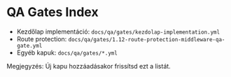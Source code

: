 # QA Gates Index

- Kezdőlap implementáció: `docs/qa/gates/kezdolap-implementation.yml`
- Route protection: `docs/qa/gates/1.12-route-protection-middleware-qa-gate.yml`
- Egyéb kapuk: `docs/qa/gates/*.yml`

Megjegyzés: Új kapu hozzáadásakor frissítsd ezt a listát.
